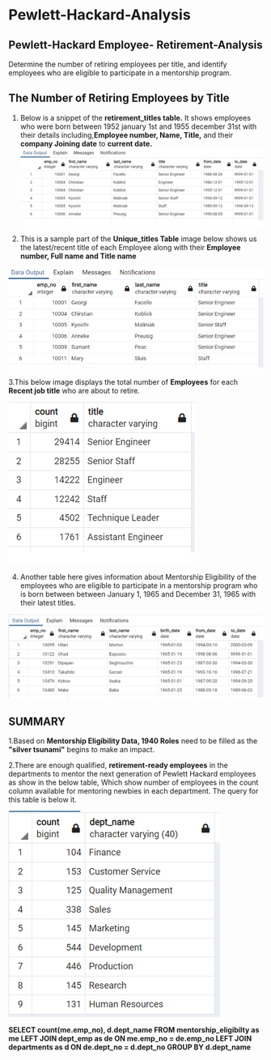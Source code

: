 # Pewlett-Hackard-Analysis
## Pewlett-Hackard Employee- Retirement-Analysis
Determine the number of retiring employees per title, 
and identify employees who are eligible to participate in a mentorship program.

## The Number of Retiring Employees by Title

1. Below is a snippet of the **retirement_titles table.** 
It shows employees who were born between 1952 january 1st and 1955 december 31st 
with their details including,**Employee number, Name, Title,** and their **company Joining
date** to **current date.**
![retirement_titles.PNG](./resources/retirement_titles.PNG)


2. This is a sample part of the **Unique_titles Table** image below shows us the latest/recent title of each
Employee along with their **Employee number, Full name and Title name** 

![unique_titles.PNG](./resources/unique_titles.PNG)

3.This below image  displays  the total number of **Employees** for each **Recent job
 title** who are about to retire.
 
 ![retiring_titles.PNG](./resources/retiring_titles.PNG)



4. Another table here gives information  about Mentorship Eligibility 
of the employees who are eligible to participate in a mentorship program who is born
between between January 1, 1965 and December 31, 1965 with their latest titles.

![mentorship_eligibilty.PNG](./resources/mentorship_eligibilty.PNG)

## SUMMARY
1.Based on **Mentorship Eligibility Data, 1940 Roles** need to be filled as the **"silver tsunami"** begins to make an impact.

2.There are enough qualified, **retirement-ready employees** in the departments to mentor the next generation of Pewlett Hackard employees as show in the below table,
Which show number of employees in the count column available for mentoring newbies in each department.
The query for this table is below it.

![mentors.PNG](./resources/mentors.PNG)



**SELECT count(me.emp_no),
d.dept_name
FROM mentorship_eligibilty as me
LEFT JOIN dept_emp as de
ON me.emp_no = de.emp_no
LEFT JOIN departments as d
ON de.dept_no = d.dept_no
GROUP BY d.dept_name**
